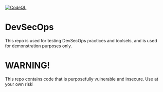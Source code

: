 [![CodeQL](https://github.com/AErmie/DevSecOps/actions/workflows/codeql-analysis.yml/badge.svg?branch=main)](https://github.com/AErmie/DevSecOps/actions/workflows/codeql-analysis.yml)

# DevSecOps
This repo is used for testing DevSecOps practices and toolsets, and is used for demonstration purposes only. 

# WARNING!
This repo contains code that is purposefully vulnerable and insecure. Use at your own risk!
